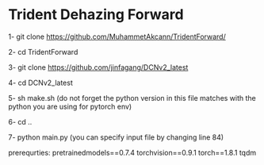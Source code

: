 # Trident Dehazing Forward

1- git clone https://github.com/MuhammetAkcann/TridentForward/

2- cd TridentForward

3- git clone https://github.com/jinfagang/DCNv2_latest 

4- cd DCNv2_latest 

5- sh make.sh (do not forget the python version in this file matches with the python you are using for pytorch env)

6- cd ..

7- python main.py (you can specify input file by changing line 84)

prerequrties:
pretrainedmodels==0.7.4
torchvision==0.9.1
torch==1.8.1
tqdm
